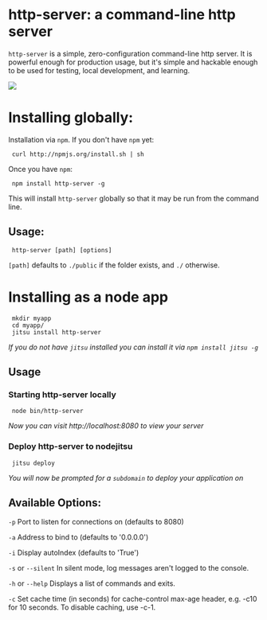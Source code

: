 # http-server: a command-line http server

`http-server` is a simple, zero-configuration command-line http server.  It is powerful enough for production usage, but it's simple and hackable enough to be used for testing, local development, and learning.

![](https://github.com/nodeapps/http-server/raw/master/screenshots/public.png)

# Installing globally:

Installation via `npm`.  If you don't have `npm` yet:

     curl http://npmjs.org/install.sh | sh
     
Once you have `npm`:

     npm install http-server -g
     
This will install `http-server` globally so that it may be run from the command line.

## Usage:

     http-server [path] [options]

`[path]` defaults to `./public` if the folder exists, and `./` otherwise.

# Installing as a node app

     mkdir myapp
     cd myapp/
     jitsu install http-server

*If you do not have `jitsu` installed you can install it via `npm install jitsu -g`*

## Usage

### Starting http-server locally

     node bin/http-server

*Now you can visit http://localhost:8080 to view your server*

### Deploy http-server to nodejitsu

     jitsu deploy

*You will now be prompted for a `subdomain` to deploy your application on*

## Available Options:

`-p` Port to listen for connections on (defaults to 8080)

`-a` Address to bind to (defaults to '0.0.0.0')

`-i` Display autoIndex (defaults to 'True')

`-s` or `--silent` In silent mode, log messages aren't logged to the console.

`-h` or `--help` Displays a list of commands and exits.

`-c` Set cache time (in seconds) for cache-control max-age header, e.g. -c10 for 10 seconds. To disable caching, use -c-1.
